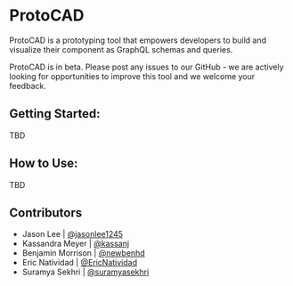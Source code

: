 # ProtoCAD

ProtoCAD is a prototyping tool that empowers developers to build and visualize their component as GraphQL schemas and queries. 

ProtoCAD is in beta. Please post any issues to our GitHub - we are actively looking for opportunities to improve this tool and we welcome your feedback.

## Getting Started:

TBD

## How to Use:

TBD

## Contributors

- Jason Lee | [@jasonlee1245](https://github.com/jasonlee1245)
- Kassandra Meyer | [@kassanj](https://github.com/kassanj)
- Benjamin Morrison | [@newbenhd](https://github.com/newbenhd)
- Eric Natividad | [@EricNatividad](https://github.com/EricNatividad)
- Suramya Sekhri | [@suramyasekhri](https://github.com/suramyasekhri)

